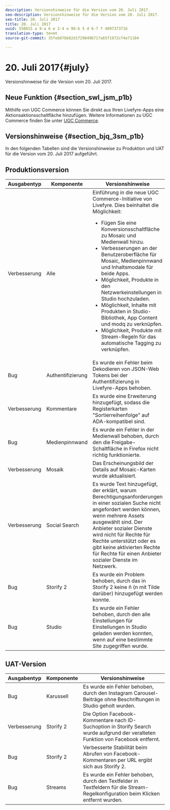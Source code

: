 ```yaml
---
description: Versionshinweise für die Version vom 20. Juli 2017.
seo-description: Versionshinweise für die Version vom 20. Juli 2017.
seo-title: 20. Juli 2017
title: 20. Juli 2017
uuid: 550815 a 9-a 6 e 2-4 e 98-b 5 d 6-7 f 4897373716
translation-type: tm+mt
source-git-commit: 35feb87bb82d1f298496717a65f1972cf4e71104

---
```



# 20. Juli 2017{#july}

Versionshinweise für die Version vom 20. Juli 2017.

## Neue Funktion {#section_swl_jsm_p1b}

Mithilfe von UGC Commerce können Sie direkt aus Ihren Livefyre-Apps eine Aktionsaktionsschaltfläche hinzufügen. Weitere Informationen zu UGC Commerce finden Sie unter [UGC Commerce](../../../c-features-livefyre/c-ugc-commerce.md#c_ugc_commerce).

## Versionshinweise {#section_bjq_3sm_p1b}

In den folgenden Tabellen sind die Versionshinweise zu Produktion und UAT für die Version vom 20. Juli 2017 aufgeführt.

## Produktionsversion

| Ausgabentyp | Komponente | Versionshinweise |
|--- |--- |--- |
| Verbesserung | Alle | Einführung in die neue UGC Commerce-Initiative von Livefyre. Dies beinhaltet die Möglichkeit: <br><ul><li>Fügen Sie eine Konversionsschaltfläche zu Mosaic und Medienwall hinzu. </li><li>Verbesserungen an der Benutzeroberfläche für Mosaic, Medienpinnwand und Inhaltsmodale für beide Apps. </li><li>Möglichkeit, Produkte in den Netzwerkeinstellungen in Studio hochzuladen.</li><li> Möglichkeit, Inhalte mit Produkten in Studio-Bibliothek, App Content und modq zu verknüpfen.</li><li> Möglichkeit, Produkte mit Stream-Regeln für das automatische Tagging zu verknüpfen.</li></ul> |
| Bug | Authentifizierung | Es wurde ein Fehler beim Dekodieren von JSON-Web Tokens bei der Authentifizierung in Livefyre-Apps behoben. |
| Verbesserung | Kommentare | Es wurde eine Erweiterung hinzugefügt, sodass die Registerkarten &quot;Sortierreihenfolge&quot; auf ADA-kompatibel sind. |
| Bug | Medienpinnwand | Es wurde ein Fehler in der Medienwall behoben, durch den die Freigabe-Schaltfläche in Firefox nicht richtig funktionierte. |
| Verbesserung | Mosaik | Das Erscheinungsbild der Details auf Mosaic-Karten wurde aktualisiert. |
| Verbesserung | Social Search | Es wurde Text hinzugefügt, der erklärt, warum Berechtigungsanforderungen in einer sozialen Suche nicht angefordert werden können, wenn mehrere Assets ausgewählt sind. Der Anbieter sozialer Dienste wird nicht für Rechte für Rechte unterstützt oder es gibt keine aktivierten Rechte für Rechte für einen Anbieter sozialer Dienste im Netzwerk. |
| Bug | Storify 2 | Es wurde ein Problem behoben, durch das in Storify 2 keine ñ (n mit Tilde darüber) hinzugefügt werden konnte. |
| Bug | Studio | Es wurde ein Fehler behoben, durch den alle Einstellungen für Einstellungen in Studio geladen werden konnten, wenn auf eine bestimmte Site zugegriffen wurde. |


## UAT-Version

| **Ausgabentyp** | **Komponente** | **Versionshinweise** |
|---|---|---|
| Bug | Karussell | Es wurde ein Fehler behoben, durch den Instagram Carousel-Beiträge ohne Beschriftungen in Studio geholt wurden. |
| Verbesserung | Storify 2 | Die Option Facebook-Kommentare nach ID-Suchoption in Storify Search wurde aufgrund der veralteten Funktion von Facebook entfernt. |
| Bug | Storify 2 | Verbesserte Stabilität beim Abrufen von Facebook-Kommentaren per URL ergibt sich aus Storify 2. |
| Bug | Streams | Es wurde ein Fehler behoben, durch den Textfelder in Textfeldern für die Stream-Regelkonfiguration beim Klicken entfernt wurden. |

